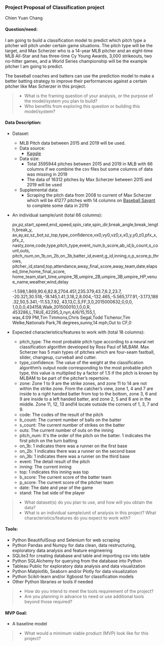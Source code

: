 ### Project Proposal of Classification project
Chien Yuan Chang
#### Question/need:
I am going to build a classification model to predict which pitch type a pitcher will pitch under certain game situations. The pitch type will be the target, and Max Scherzer who is a 14-year MLB pitcher and an eight-time MLB All-Star and has three-time Cy Young Awards, 3,000 strikeouts, two no-hitter games, and a World Series championship will be the example pitcher I am going to predict.

The baseball coaches and batters can use the prediction model to make a better batting strategy to improve their performances against a certain pitcher like Max Scherzer in this project.

>* What is the framing question of your analysis, or the purpose of the model/system you plan to build? 
>* Who benefits from exploring this question or building this model/system?

#### Data Description:
* Dataset: 
  * MLB Pitch data between 2015 and 2019 will be used.
  * Data source:
      * [Kaggle](https://www.kaggle.com/pschale/mlb-pitch-data-20152018)
  * Data size: 
      * Total 3595944 pitches between 2015 and 2019 in MLB with 66 columns if we combine the csv files but some columns of data was missing in 2019
      * The data of 16312 pitches by Max Scherzer between 2015 and 2019 will be used
  * Supplemental data:
      * Scraping the pitch data from 2008 to current of Max Scherzer which will be 41277 pitches with 14 columns on [Baseball Savant](https://baseballsavant.mlb.com/statcast_search) to complete some data in 2019
 
* An individual sample/unit (total 66 columns):

	px,pz,start\_speed,end\_speed,spin\_rate,spin\_dir,break\_angle,break\_length,break\_y,  
	ax,ay,az,sz\_bot,sz\_top,type\_confidence,vx0,vy0,vz0,x,x0,y,y0,z0,pfx\_x,pfx\_z,  
	nasty,zone,code,type,pitch_type,event_num,b\_score,ab\_id,b\_count,s\_count,outs,  
	pitch\_num,on\_1b,on\_2b,on\_3b,batter\_id,event,g\_id,inning,o,p\_score,p\_throws,  
	pitcher\_id,stand,top,attendance,away\_final\_score,away\_team,date,elapsed\_time,home\_final\_score,  
	home\_team,start\_time,umpire\_1B,umpire\_2B,umpire\_3B,umpire\_HP,venue\_name,weather,wind,delay 

	-1.598,1.869,90.6,82.8,2704.451,235.379,43.7,6.2,23.7,  
	-20.321,30.518,-18.145,1.41,3.18,2,8.004,-132.465,-5.565,177.91,-3.173,188.32,50,5.341,-11.53,7.92,
	43,13,C,S,FF,3,0,2015000632,0,0,0,  
	1,0,0,0,434158,Walk,201500010,1,0,0,R,  
	453286,L,TRUE,42295,3,nyn,4/6/15,155,1,  
	was,4:09 PM,Tim Timmons,Chris Segal,Todd Tichenor,Tim Welke,Nationals Park,76 degrees,sunny,14 mph,Out to CF,0

* Expected characteristics/features to work with (total 18 columns):
  * pitch_type: The most probable pitch type according to a neural net classification algorithm developed by Ross Paul of MLBAM. Max Scherzer has 5 main types of pitches which are four-seam fastball, slider, changeup, curveball and cutter.  
  * type_confidence: The value of the weight at the classification algorithm’s output node corresponding to the most probable pitch type, this value is multiplied by a factor of 1.5 if the pitch is known by MLBAM to be part of the pitcher’s repertoire.
  * zone: Zone 1 to 9 are the strike zones, and zone 11 to 14 are not within the strike zone. From the catcher’s view, zone 1, 4 and 7 are inside to a right handed batter from top to the bottom, zone 3, 6 and 9 are inside to a left handed batter, and zone 2, 5 and 8 are in the middle. Zone 11, 12, 13 and14 locate outside the corners of 1, 3, 7 and 9.
  * code: The codes of the result of the pitch
  * b_count: The current number of balls on the batter
  * s_count: The current number of strikes on the batter
  * outs: The current number of outs on the inning
  * pitch_num: It's the order of the pitch on the batter. 1 indicates the first pitch on the turn batting
  * on_1b: 1 indicates there was a runner on the first base
  * on_2b: 1 indicates there was a runner on the second base
  * on_3b: 1 indicates there was a runner on the third base
  * event: The detail result of the pitch
  * inning: The current inning
  * top: 1 indicates this inning was top
  * b_score: The current score of the batter team
  * p_score: The current score of the pitcher team
  * date: The date and year of the game
  * stand: The bat side of the player
  
>* What dataset(s) do you plan to use, and how will you obtain the data?
>* What is an individual sample/unit of analysis in this project? What characteristics/features do you expect to work with?

#### Tools:
* Python BeautifulSoup and Selenium for web scraping
* Python Pandas and Numpy for data clean, data restructuring, exploratory data analysis and feature engineering
* SQLite3 for creating database and table and importing csv into table
* Python SQLAlchemy for querying from the database into Python
* Tableau Public for exploratory data analysis and data visualization
* Python Matplotlib, Seaborn and/or Plotly for data visualization
* Python Scikit-learn and/or Xgboost for classification models
* Other Python libraries or tools if needed

>* How do you intend to meet the tools requirement of the project? 
>* Are you planning in advance to need or use additional tools beyond those required?

#### MVP Goal:
* A baseline model

>* What would a minimum viable product (MVP) look like for this project?
